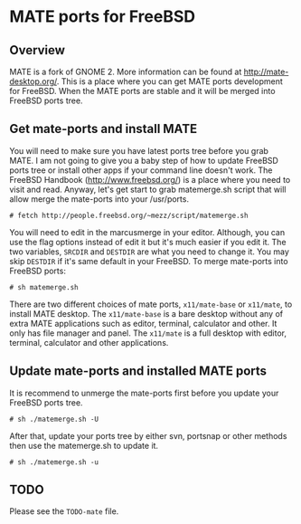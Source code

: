 MATE ports for FreeBSD
======================

Overview
--------
MATE is a fork of GNOME 2. More information can be found at http://mate-desktop.org/. This is a place where you can get MATE ports development for FreeBSD. When the MATE ports are stable and it will be merged into FreeBSD ports tree.

Get mate-ports and install MATE
-------------------------------
You will need to make sure you have latest ports tree before you grab MATE. I am not going to give you a baby step of how to update FreeBSD ports tree or install other apps if your command line doesn't work. The FreeBSD Handbook (http://www.freebsd.org/) is a place where you need to visit and read. Anyway, let's get start to grab matemerge.sh script that will allow merge the mate-ports into your /usr/ports.

	# fetch http://people.freebsd.org/~mezz/script/matemerge.sh

You will need to edit in the marcusmerge in your editor. Although, you can use the flag options instead of edit it but it's much easier if you edit it. The two variables, `SRCDIR` and `DESTDIR` are what you need to change it. You may skip `DESTDIR` if it's same default in your FreeBSD. To merge mate-ports into FreeBSD ports:

	# sh matemerge.sh

There are two different choices of mate ports, `x11/mate-base` or `x11/mate`, to install MATE desktop. The `x11/mate-base` is a bare desktop without any of extra MATE applications such as editor, terminal, calculator and other. It only has file manager and panel. The `x11/mate` is a full desktop with editor, terminal, calculator and other applications.

Update mate-ports and installed MATE ports
------------------------------------------
It is recommend to unmerge the mate-ports first before you update your FreeBSD ports tree.

	# sh ./matemerge.sh -U

After that, update your ports tree by either svn, portsnap or other methods then use the matemerge.sh to update it.

	# sh ./matemerge.sh -u

TODO
----
Please see the `TODO-mate` file.
